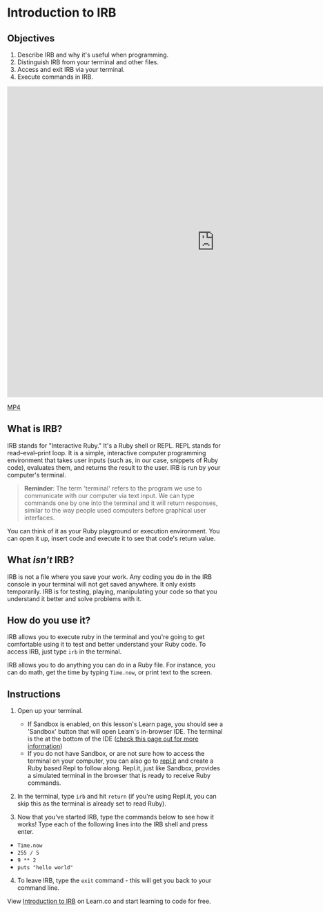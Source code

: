 # Introduction to IRB

## Objectives

1. Describe IRB and why it's useful when programming.
2. Distinguish IRB from your terminal and other files.
3. Access and exit IRB via your terminal.
4. Execute commands in IRB.

<iframe width="960" height="720" src="https://www.youtube.com/embed/WWh1uxqQI48?rel=0&amp;showinfo=0" frameborder="0" allowfullscreen></iframe>

[MP4](http://learn-co-videos.s3.amazonaws.com/ruby/intro-to-irb.mp4)

## What is IRB?

IRB stands for "Interactive Ruby." It's a Ruby shell or REPL. REPL stands for
read–eval–print loop. It is a simple, interactive computer programming
environment that takes user inputs (such as, in our case, snippets of Ruby
code), evaluates them, and returns the result to the user. IRB is run by your
computer's terminal. 

> **Reminder**: The term 'terminal' refers to the program we use to
> communicate with our computer via text input. We can type commands one
> by one into the terminal and it will return responses, similar to the 
> way people used computers before graphical user interfaces.

You can think of it as your Ruby playground or execution
environment. You can open it up, insert code and execute it to see that code's
return value.

## What _isn't_ IRB?

IRB is not a file where you save your work. Any coding you do in the IRB console
in your terminal will not get saved anywhere. It only exists temporarily. IRB is
for testing, playing, manipulating your code so that you understand it better
and solve problems with it.

## How do you use it?

IRB allows you to execute ruby in the terminal and you're going to get
comfortable using it to test and better understand your Ruby code. To access
IRB, just type `irb` in the terminal. 

IRB allows you to do anything you can do
in a Ruby file. For instance, you can do math, get the time by typing
`Time.now`, or print text to the screen.

## Instructions

1. Open up your terminal.

   - If Sandbox is enabled, on this lesson's Learn page, you should see a 'Sandbox'
   button that will open Learn's in-browser IDE. The terminal is the at the bottom 
   of the IDE ([check this page out for more information][help])
   - If you do not have Sandbox, or are not sure how to access the terminal on 
   your computer, you can also go to [repl.it][repl] and create a Ruby based Repl 
   to follow along. Repl.it, just like Sandbox, provides a simulated terminal in 
   the browser that is ready to receive Ruby commands.

[help]: https://help.learn.co/en/articles/1862105-ide-in-browser-sandbox

2. In the terminal, type `irb` and hit `return` (if you're using Repl.it, 
you can skip this as the terminal is already set to read Ruby).

3. Now that you've started IRB, type the commands below to see how it works!
   Type each of the following lines into the IRB shell and press enter.

- `Time.now`
- `255 / 5`
- `9 ** 2`
- `puts "hello world"`

4. To leave IRB, type the `exit` command - this will get you back to your
   command line.

[repl]: https://repl.it/

<p data-visibility='hidden'>View <a href='https://learn.co/lessons/irb-readme' title='Introduction to IRB'>Introduction to IRB</a> on Learn.co and start learning to code for free.</p>
